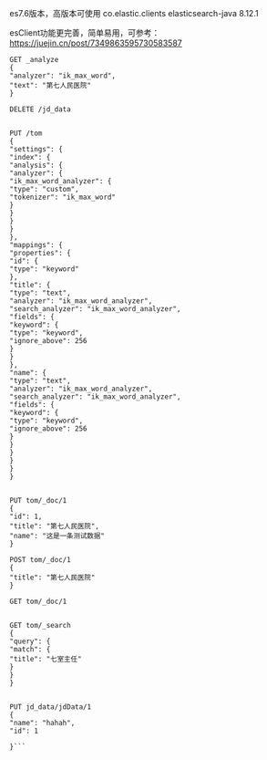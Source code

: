 es7.6版本，高版本可使用
<dependency>
<groupId>co.elastic.clients</groupId>
<artifactId>elasticsearch-java</artifactId>
<version>8.12.1</version>
</dependency>

esClient功能更完善，简单易用，可参考：https://juejin.cn/post/7349863595730583587






```elasticsearch
GET _analyze
{
"analyzer": "ik_max_word",
"text": "第七人民医院"
}

DELETE /jd_data


PUT /tom
{
"settings": {
"index": {
"analysis": {
"analyzer": {
"ik_max_word_analyzer": {
"type": "custom",
"tokenizer": "ik_max_word"
}
}
}
}
},
"mappings": {
"properties": {
"id": {
"type": "keyword"
},
"title": {
"type": "text",
"analyzer": "ik_max_word_analyzer",
"search_analyzer": "ik_max_word_analyzer",
"fields": {
"keyword": {
"type": "keyword",
"ignore_above": 256
}
}
},
"name": {
"type": "text",
"analyzer": "ik_max_word_analyzer",
"search_analyzer": "ik_max_word_analyzer",
"fields": {
"keyword": {
"type": "keyword",
"ignore_above": 256
}
}
}
}
}
}


PUT tom/_doc/1
{
"id": 1,
"title": "第七人民医院",
"name": "这是一条测试数据"
}

POST tom/_doc/1
{
"title": "第七人民医院"
}

GET tom/_doc/1


GET tom/_search
{
"query": {
"match": {
"title": "七室主任"
}
}
}


PUT jd_data/jdData/1
{
"name": "hahah",
"id": 1

}```
